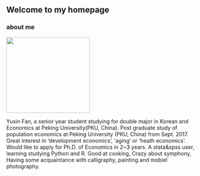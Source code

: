 ## Welcome to my homepage

### about me

<img src="/images/Jiafeng2.JPG" class="floatpic" width="220" height="200">

Yuxin Fan, a senior year student studying for double major in Korean and Economics at Peking University(PKU, China). Post graduate study of population economics at Peking University (PKU, China) from Sept. 2017. Great interest in ‘development economics’, ‘aging’ or ‘heath economics’. Would like to apply for Ph.D. of Economics in 2~3 years. A stata&spss user, learning studying Python and R.  Good at cooking, Crazy about symphony, Having some acquaintance with calligraphy, painting and mobiel photography.



[Korean]:https://www.sfl.pku.edu.cn
[Economics]:https://www.nsd.pku.edu.cn
[Peking University (PKU, China))]:http://pku.edu.cn/
